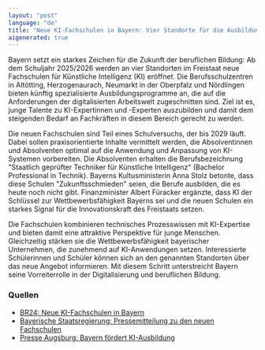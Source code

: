 ```yaml
---
layout: "post"
language: "de"
title: "Neue KI-Fachschulen in Bayern: Vier Standorte für die Ausbildung von Experten"
aigenerated: true
---
```


Bayern setzt ein starkes Zeichen für die Zukunft der beruflichen Bildung: Ab dem Schuljahr 2025/2026 werden an vier Standorten im Freistaat neue Fachschulen für Künstliche Intelligenz (KI) eröffnet. Die Berufsschulzentren in Altötting, Herzogenaurach, Neumarkt in der Oberpfalz und Nördlingen bieten künftig spezialisierte Ausbildungsprogramme an, die auf die Anforderungen der digitalisierten Arbeitswelt zugeschnitten sind. Ziel ist es, junge Talente zu KI-Expertinnen und -Experten auszubilden und damit dem steigenden Bedarf an Fachkräften in diesem Bereich gerecht zu werden.

<!--more-->

Die neuen Fachschulen sind Teil eines Schulversuchs, der bis 2029 läuft. Dabei sollen praxisorientierte Inhalte vermittelt werden, die Absolventinnen und Absolventen optimal auf die Anwendung und Anpassung von KI-Systemen vorbereiten. Die Absolventen erhalten die Berufsbezeichnung "Staatlich geprüfter Techniker für Künstliche Intelligenz" (Bachelor Professional in Technik). Bayerns Kultusministerin Anna Stolz betonte, dass diese Schulen "Zukunftsschmieden" seien, die Berufe ausbilden, die es heute noch nicht gibt. Finanzminister Albert Füracker ergänzte, dass KI der Schlüssel zur Wettbewerbsfähigkeit Bayerns sei und die neuen Schulen ein starkes Signal für die Innovationskraft des Freistaats setzen.

Die Fachschulen kombinieren technisches Prozesswissen mit KI-Expertise und bieten damit eine attraktive Perspektive für junge Menschen. Gleichzeitig stärken sie die Wettbewerbsfähigkeit bayerischer Unternehmen, die zunehmend auf KI-Anwendungen setzen. Interessierte Schülerinnen und Schüler können sich an den genannten Standorten über das neue Angebot informieren. Mit diesem Schritt unterstreicht Bayern seine Vorreiterrolle in der Digitalisierung und beruflichen Bildung.

### Quellen
- [BR24: Neue KI-Fachschulen in Bayern](https://www.br.de/nachrichten/bayern/neue-ki-fachschulen-vier-standorte-in-bayern,UqN4CzX)  
- [Bayerische Staatsregierung: Pressemitteilung zu den neuen Fachschulen](https://www.km.bayern.de/meldung/bayern-zeigt-seine-innovationskraft-und-setzt-mit-vier-fachschulen-fuer-kuenstliche-intelligenz-bundesweit-neue-massstae)  
- [Presse Augsburg: Bayern fördert KI-Ausbildung](https://presse-augsburg.de/bayern-foerdert-ki-ausbildung-mit-neuen-fachschulen/1026786/)
